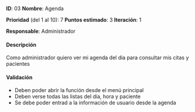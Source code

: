 **ID**: 03
**Nombre**: Agenda

**Prioridad** (del 1 al 10): 7
**Puntos estimado**: 3
**Iteración**: 1

**Responsable**: Administrador

#### Descripción
Como administrador quiero ver mi agenda del dia para consultar mis citas y pacientes

#### Validación
* Deben poder abrir la función desde el menú principal
* Deben verse todas las listas del día, hora y paciente
* Se debe poder entrad a la información de usuario desde la agenda
